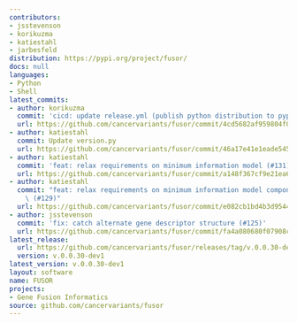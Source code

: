 ```yaml
---
contributors:
- jsstevenson
- korikuzma
- katiestahl
- jarbesfeld
distribution: https://pypi.org/project/fusor/
docs: null
languages:
- Python
- Shell
latest_commits:
- author: korikuzma
  commit: 'cicd: update release.yml (publish python distribution to pypi) (#133)'
  url: https://github.com/cancervariants/fusor/commit/4cd5682af959804f0c026c716236a5c2f27557ed
- author: katiestahl
  commit: Update version.py
  url: https://github.com/cancervariants/fusor/commit/46a17e41e1eade545a89b4b986ca6db4f4d6d851
- author: katiestahl
  commit: 'feat: relax requirements on minimum information model (#131)'
  url: https://github.com/cancervariants/fusor/commit/a148f367cf9e21ea6626fc88cbcba05d709ef52d
- author: katiestahl
  commit: "feat: relax requirements on minimum information model components to g\u2026\
    \ (#129)"
  url: https://github.com/cancervariants/fusor/commit/e082cb1bd4b3d9544bed00037b95e828f049a184
- author: jsstevenson
  commit: 'fix: catch alternate gene descriptor structure (#125)'
  url: https://github.com/cancervariants/fusor/commit/fa4a080680f07908ce199141aa866d6efa64e307
latest_release:
  url: https://github.com/cancervariants/fusor/releases/tag/v.0.0.30-dev1
  version: v.0.0.30-dev1
latest_version: v.0.0.30-dev1
layout: software
name: FUSOR
projects:
- Gene Fusion Informatics
source: github.com/cancervariants/fusor
---
```


